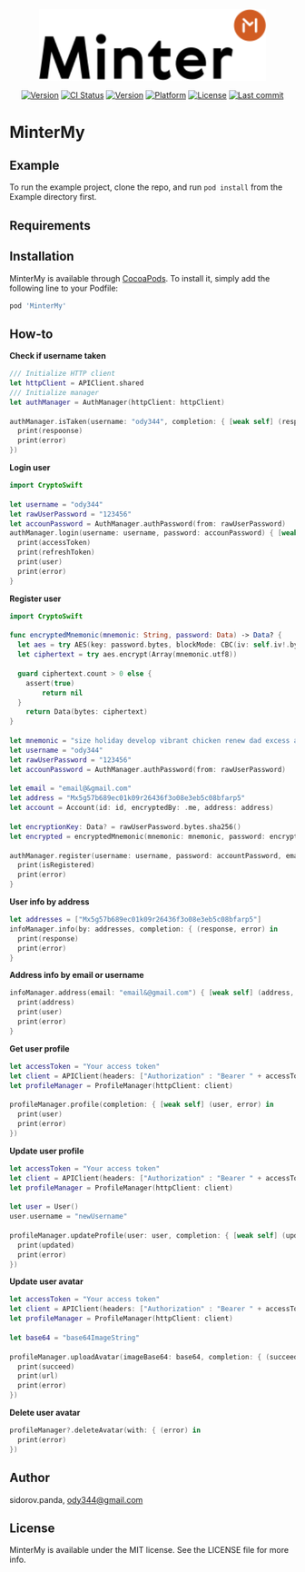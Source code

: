 <p align="center" background="black"><img src="minter-logo.svg" width="400"></p>
<p align="center">
<a href="https://github.com/MinterTeam/minter-ios-my/releases/latest"><img src="https://img.shields.io/github/tag/MinterTeam/minter-ios-my.svg" alt="Version"></a>
<a href="https://travis-ci.org/MinterTeam/minter-ios-my"><img src="http://img.shields.io/travis/MinterTeam/minter-ios-my.svg?style=flat" alt="CI Status"></a> 
<a href="http://cocoapods.org/pods/MinterMy"><img src="https://img.shields.io/cocoapods/v/MinterMy.svg?style=flat" alt="Version"></a>
<a href="http://cocoapods.org/pods/MinterMy"><img src="https://img.shields.io/cocoapods/p/MinterMy.svg?style=flat" alt="Platform"></a>
<a href="https://github.com/MinterTeam/minter-ios-my/blob/master/LICENSE"><img src="https://img.shields.io/github/license/MinterTeam/minter-ios-my.svg" alt="License"></a>
<a href="https://github.com/MinterTeam/minter-ios-my/commits/master"><img src="https://img.shields.io/github/last-commit/MinterTeam/minter-ios-my.svg" alt="Last commit"></a>
</p>


# MinterMy

## Example

To run the example project, clone the repo, and run `pod install` from the Example directory first.

## Requirements

## Installation

MinterMy is available through [CocoaPods](https://cocoapods.org). To install
it, simply add the following line to your Podfile:

```ruby
pod 'MinterMy'
```

## How-to

**Check if username taken**
```swift
/// Initialize HTTP client
let httpClient = APIClient.shared
/// Initialize manager
let authManager = AuthManager(httpClient: httpClient)

authManager.isTaken(username: "ody344", completion: { [weak self] (respoonse, error) in
  print(respoonse)
  print(error)
})
```

**Login user**
```swift
import CryptoSwift

let username = "ody344"
let rawUserPassword = "123456"
let accounPassword = AuthManager.authPassword(from: rawUserPassword) 
authManager.login(username: username, password: accounPassword) { [weak self] (accessToken, refreshToken, user, error) in
  print(accessToken)
  print(refreshToken)
  print(user)
  print(error)
}
```

**Register user**
```swift
import CryptoSwift

func encryptedMnemonic(mnemonic: String, password: Data) -> Data? {
  let aes = try AES(key: password.bytes, blockMode: CBC(iv: self.iv!.bytes))
  let ciphertext = try aes.encrypt(Array(mnemonic.utf8))

  guard ciphertext.count > 0 else {
    assert(true)
		return nil
  }
	return Data(bytes: ciphertext)
}

let mnemonic = "size holiday develop vibrant chicken renew dad excess acid where ugly license"
let username = "ody344"
let rawUserPassword = "123456"
let accounPassword = AuthManager.authPassword(from: rawUserPassword)

let email = "email@&gmail.com"
let address = "Mx5g57b689ec01k09r26436f3o08e3eb5c08bfarp5"
let account = Account(id: id, encryptedBy: .me, address: address)

let encryptionKey: Data? = rawUserPassword.bytes.sha256()
let encrypted = encryptedMnemonic(mnemonic: mnemonic, password: encryptionKey!)

authManager.register(username: username, password: accountPassword, email: email, phone: nil, account: account, encrypted: encrypted) { [weak self] (isRegistered, error) in
  print(isRegistered)
  print(error)
}
```
**User info by address**
```swift
let addresses = ["Mx5g57b689ec01k09r26436f3o08e3eb5c08bfarp5"]
infoManager.info(by: addresses, completion: { (response, error) in
  print(response)
  print(error)
}
```
**Address info by email or username**
```swift
infoManager.address(email: "email&@gmail.com") { [weak self] (address, user, error) in
  print(address)
  print(user)
  print(error)
}
```
**Get user profile**
```swift
let accessToken = "Your access token"
let client = APIClient(headers: ["Authorization" : "Bearer " + accessToken])
let profileManager = ProfileManager(httpClient: client)

profileManager.profile(completion: { [weak self] (user, error) in
  print(user)
  print(error)
})
```
**Update user profile**
```swift
let accessToken = "Your access token"
let client = APIClient(headers: ["Authorization" : "Bearer " + accessToken])
let profileManager = ProfileManager(httpClient: client)

let user = User()
user.username = "newUsername"

profileManager.updateProfile(user: user, completion: { [weak self] (updated, error) in
  print(updated)
  print(error)
})
```
**Update user avatar**
```swift
let accessToken = "Your access token"
let client = APIClient(headers: ["Authorization" : "Bearer " + accessToken])
let profileManager = ProfileManager(httpClient: client)

let base64 = "base64ImageString"

profileManager.uploadAvatar(imageBase64: base64, completion: { (succeed, url, error) in
  print(succeed)
  print(url)
  print(error)
})
```
**Delete user avatar**
```swift
profileManager?.deleteAvatar(with: { (error) in
  print(error)
})
```


## Author

sidorov.panda, ody344@gmail.com

## License

MinterMy is available under the MIT license. See the LICENSE file for more info.
